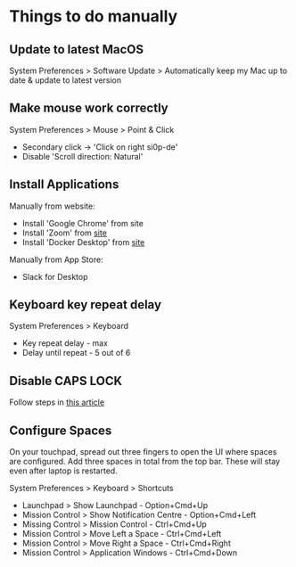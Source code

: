 # Things to do manually
## Update to latest MacOS
System Preferences > Software Update > Automatically keep my Mac up to date & update to latest version

## Make mouse work correctly
System Preferences > Mouse > Point & Click  
 * Secondary click -> 'Click on right si0p-de'  
 * Disable 'Scroll direction: Natural'  

## Install Applications
Manually from website:
 * Install 'Google Chrome' from site
 * Install 'Zoom' from [site](https://zoom.us/download)  
 * Install 'Docker Desktop' from [site](https://docs.docker.com/desktop/mac/install/)

Manually from App Store:
 * Slack for Desktop

## Keyboard key repeat delay
System Preferences > Keyboard
 * Key repeat delay - max
 * Delay until repeat - 5 out of 6

## Disable CAPS LOCK
Follow steps in [this article](https://www.howtogeek.com/howto/38828/how-to-disable-caps-lock-on-mac-os-x/)

## Configure Spaces
On your touchpad, spread out three fingers to open the UI where spaces are configured.
Add three spaces in total from the top bar. These will stay even after laptop is restarted.

System Preferences > Keyboard > Shortcuts
 * Launchpad > Show Launchpad - Option+Cmd+Up 
 * Mission Control > Show Notification Centre - Option+Cmd+Left
 * Missing Control > Mission Control - Ctrl+Cmd+Up
 * Mission Control > Move Left a Space - Ctrl+Cmd+Left
 * Mission Control > Move Right a Space - Ctrl+Cmd+Right
 * Mission Control > Application Windows - Ctrl+Cmd+Down

